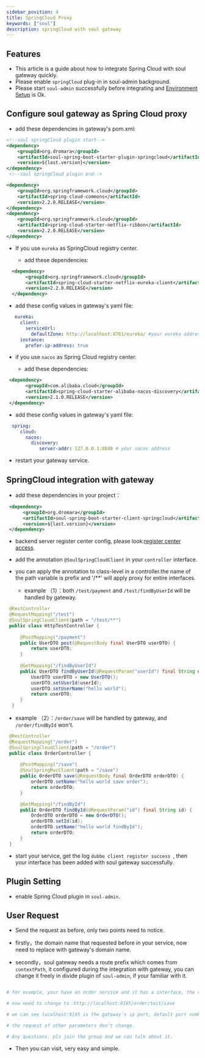 ```yaml
---
sidebar_position: 4
title: SpringCloud Proxy
keywords: ["soul"]
description: springCloud with soul gateway
---
```


## Features

* This article is a guide about how to integrate Spring Cloud with soul gateway quickly.
* Please enable `springCloud` plug-in in soul-admin background.
* Please start `soul-admin` successfully before integrating and [Environment Setup](../soul-set-up) is Ok.

## Configure soul gateway as Spring Cloud proxy

* add these dependencies in gateway's pom.xml:

```xml
<!--soul springCloud plugin start-->
<dependency>
    <groupId>org.dromara</groupId>
    <artifactId>soul-spring-boot-starter-plugin-springcloud</artifactId>
    <version>${last.version}</version>
</dependency>
 <!--soul springCloud plugin end-->

<dependency>
    <groupId>org.springframework.cloud</groupId>
    <artifactId>spring-cloud-commons</artifactId>
    <version>2.2.0.RELEASE</version>
</dependency> 
<dependency>
    <groupId>org.springframework.cloud</groupId>
    <artifactId>spring-cloud-starter-netflix-ribbon</artifactId>
    <version>2.2.0.RELEASE</version>
</dependency>
```

* If you use `eureka` as SpringCloud registry center.

  * add these dependencies:
  
 ```xml
   <dependency>
        <groupId>org.springframework.cloud</groupId>
        <artifactId>spring-cloud-starter-netflix-eureka-client</artifactId>
        <version>2.2.0.RELEASE</version>
   </dependency>
   ```
  
   * add these config values in gateway's yaml file:
   
 ```yaml
    eureka:
      client:
        serviceUrl:
          defaultZone: http://localhost:8761/eureka/ #your eureka address
      instance:
        prefer-ip-address: true
   ```

* if you use `nacos` as Spring Cloud registry center.

  * add these dependencies:
  
 ```xml
  <dependency>
        <groupId>com.alibaba.cloud</groupId>
        <artifactId>spring-cloud-starter-alibaba-nacos-discovery</artifactId>
        <version>2.1.0.RELEASE</version>
  </dependency>
   ```
  
   * add these config values in gateway's yaml file:
   
 ```yaml
   spring:
      cloud:
        nacos:
          discovery:
             server-addr: 127.0.0.1:8848 # your nacos address
   ```

* restart your gateway service.

## SpringCloud integration with gateway

* add these dependencies in your project：

```xml
 <dependency>
      <groupId>org.dromara</groupId>
      <artifactId>soul-spring-boot-starter-client-springcloud</artifactId>
      <version>${last.version}</version>
 </dependency>
```

* backend server register center config, please look:[register center access](../register-center-access).


* add the annotation `@SoulSpringCloudClient` in your `controller` interface.

 * you can apply the annotation to class-level in a controller.the name of the path variable is prefix and '/**' will apply proxy for entire interfaces.
  
   * example （1）：both `/test/payment` and `/test/findByUserId` will be handled by gateway.
   
 ```java
  @RestController
  @RequestMapping("/test")
  @SoulSpringCloudClient(path = "/test/**")
  public class HttpTestController {
      
      @PostMapping("/payment")
      public UserDTO post(@RequestBody final UserDTO userDTO) {
          return userDTO;
      }
      
      @GetMapping("/findByUserId")
      public UserDTO findByUserId(@RequestParam("userId") final String userId) {
          UserDTO userDTO = new UserDTO();
          userDTO.setUserId(userId);
          userDTO.setUserName("hello world");
          return userDTO;
      }    
   }
```
  
   * example （2）：`/order/save` will be handled by gateway, and `/order/findById` won't.
  
 ```java
  @RestController
  @RequestMapping("/order")
  @SoulSpringCloudClient(path = "/order")
  public class OrderController {
  
      @PostMapping("/save")
      @SoulSpringMvcClient(path = "/save")
      public OrderDTO save(@RequestBody final OrderDTO orderDTO) {
          orderDTO.setName("hello world save order");
          return orderDTO;
      }
 
      @GetMapping("/findById")
      public OrderDTO findById(@RequestParam("id") final String id) {
          OrderDTO orderDTO = new OrderDTO();
          orderDTO.setId(id);
          orderDTO.setName("hello world findById");
          return orderDTO;
      }
  }
```

  
* start your service, get the log `dubbo client register success `, then your interface has been added with soul gateway successfully.
  
## Plugin Setting

* enable Spring Cloud plugin in `soul-admin`.

## User Request

* Send the request as before, only two points need to notice.

* firstly，the domain name that requested before in your service, now need to replace with gateway's domain name.

* secondly，soul gateway needs a route prefix which comes from `contextPath`, it configured during the integration with gateway, you can change it freely in divide plugin of `soul-admin`, if your familiar with it. 

```yaml

# for example, your have an order service and it has a interface, the request url: http://localhost:8080/test/save

# now need to change to：http://localhost:9195/order/test/save

# we can see localhost:9195 is the gateway's ip port, default port number is 9195 ，/order is the contextPath in your config yaml file. 

# the request of other parameters don't change.

# Any questions, pls join the group and we can talk about it.

```
* Then you can visit, very easy and simple.
